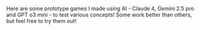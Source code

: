 Here are some prototype games I made using AI - Claude 4, Gemini 2.5 pro and GPT o3 mini - to test various concepts!  Some work better than others, but feel free to try them out!
